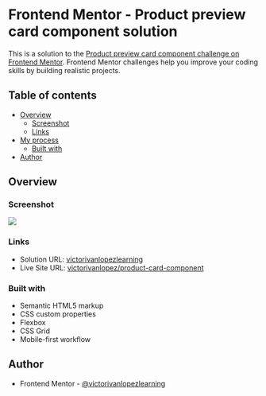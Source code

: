 # Frontend Mentor - Product preview card component solution

This is a solution to the [Product preview card component challenge on Frontend Mentor](https://www.frontendmentor.io/challenges/product-preview-card-component-GO7UmttRfa). Frontend Mentor challenges help you improve your coding skills by building realistic projects. 

## Table of contents

- [Overview](#overview)
  - [Screenshot](#screenshot)
  - [Links](#links)
- [My process](#my-process)
  - [Built with](#built-with)
- [Author](#author)

## Overview

### Screenshot

![](./screenshot.png)

### Links

- Solution URL: [victorivanlopezlearning](https://github.com/victorivanlopezlearning/qr-code)
- Live Site URL: [victorivanlopez/product-card-component](https://victorivanlopezlearning.github.io/product-card-component/)

### Built with

- Semantic HTML5 markup
- CSS custom properties
- Flexbox
- CSS Grid
- Mobile-first workflow

## Author

- Frontend Mentor - [@victorivanlopezlearning](https://www.frontendmentor.io/profile/victorivanlopezlearning)